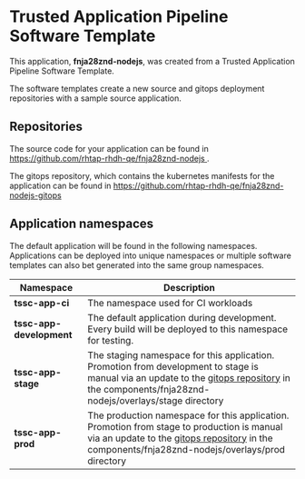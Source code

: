 # Trusted Application Pipeline Software Template

This application, **fnja28znd-nodejs**, was created from a Trusted Application Pipeline Software Template.

The software templates create a new source and gitops deployment repositories with a sample source application. 

## Repositories

The source code for your application can be found in [https://github.com/rhtap-rhdh-qe/fnja28znd-nodejs ](https://github.com/rhtap-rhdh-qe/fnja28znd-nodejs ).
 
The gitops repository, which contains the kubernetes manifests for the application can be found in 
[https://github.com/rhtap-rhdh-qe/fnja28znd-nodejs-gitops ](https://github.com/rhtap-rhdh-qe/fnja28znd-nodejs-gitops ) 

## Application namespaces 

The default application will be found in the following namespaces. Applications can be deployed into unique namespaces or multiple software templates can also bet generated into the same group namespaces.  

|  Namespace   |  Description   |  
| -------- | -------- |
| **tssc-app-ci** | The namespace used for CI workloads |
| **tssc-app-development** | The default application during development. Every build will be deployed to this namespace for testing. |
| **tssc-app-stage** | The staging namespace for this application. Promotion from development to stage is manual via an update to the [gitops repository](https://github.com/rhtap-rhdh-qe/fnja28znd-nodejs-gitops ) in the components/fnja28znd-nodejs/overlays/stage directory |
| **tssc-app-prod** | The production namespace for this application. Promotion from stage to production is manual via an update to the [gitops repository](https://github.com/rhtap-rhdh-qe/fnja28znd-nodejs-gitops ) in the components/fnja28znd-nodejs/overlays/prod directory |